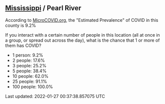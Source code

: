 
## [Mississippi](/united-states/mississippi) / Pearl River

According to [MicroCOVID.org](http://microcovid.org),
the "Estimated Prevalence" of COVID in this county is 9.2%

If you interact with a certain number of people in this location
(all at once in a group, or spread out across the day), what is the chance that
1 or more of them has COVID?

- 1 person: 9.2%
- 2 people: 17.6%
- 3 people: 25.2%
- 5 people: 38.4%
- 10 people: 62.0%
- 25 people: 91.1%
- 100 people: 100.0%

Last updated: 2022-01-27 00:37:38.857075 UTC
